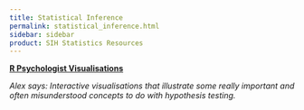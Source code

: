 ```yaml
---
title: Statistical Inference
permalink: statistical_inference.html
sidebar: sidebar
product: SIH Statistics Resources
---
```


[**R Psychologist Visualisations**](https://rpsychologist.com/viz/)

*Alex says: Interactive visualisations that illustrate some really important and often misunderstood concepts to do with hypothesis testing.*
